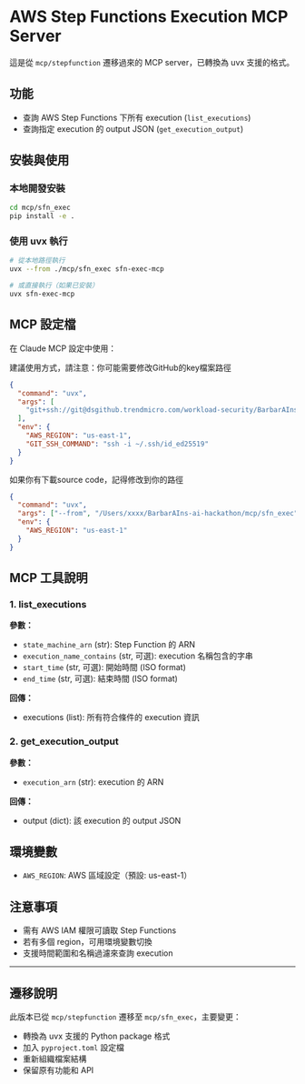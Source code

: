 # AWS Step Functions Execution MCP Server

這是從 `mcp/stepfunction` 遷移過來的 MCP server，已轉換為 uvx 支援的格式。

## 功能
- 查詢 AWS Step Functions 下所有 execution (`list_executions`)
- 查詢指定 execution 的 output JSON (`get_execution_output`)

## 安裝與使用

### 本地開發安裝
```bash
cd mcp/sfn_exec
pip install -e .
```

### 使用 uvx 執行
```bash
# 從本地路徑執行
uvx --from ./mcp/sfn_exec sfn-exec-mcp

# 或直接執行（如果已安裝）
uvx sfn-exec-mcp
```

## MCP 設定檔

在 Claude MCP 設定中使用：

建議使用方式，請注意：你可能需要修改GitHub的key檔案路徑
```json
{
  "command": "uvx",
  "args": [
    "git+ssh://git@dsgithub.trendmicro.com/workload-security/BarbarAIns-ai-hackathon.git#subdirectory=mcp/sfn_exec"
  ],
  "env": {
    "AWS_REGION": "us-east-1",
    "GIT_SSH_COMMAND": "ssh -i ~/.ssh/id_ed25519"
  }
}
```

如果你有下載source code，記得修改到你的路徑
```json
{
  "command": "uvx",
  "args": ["--from", "/Users/xxxx/BarbarAIns-ai-hackathon/mcp/sfn_exec", "sfn-exec-mcp"],
  "env": {
    "AWS_REGION": "us-east-1"
  }
}
```

## MCP 工具說明

### 1. list_executions

**參數：**
- `state_machine_arn` (str): Step Function 的 ARN
- `execution_name_contains` (str, 可選): execution 名稱包含的字串
- `start_time` (str, 可選): 開始時間 (ISO format)
- `end_time` (str, 可選): 結束時間 (ISO format)

**回傳：**
- executions (list): 所有符合條件的 execution 資訊

### 2. get_execution_output

**參數：**
- `execution_arn` (str): execution 的 ARN

**回傳：**
- output (dict): 該 execution 的 output JSON

## 環境變數

- `AWS_REGION`: AWS 區域設定（預設: us-east-1）

## 注意事項

- 需有 AWS IAM 權限可讀取 Step Functions
- 若有多個 region，可用環境變數切換
- 支援時間範圍和名稱過濾來查詢 execution

---

## 遷移說明

此版本已從 `mcp/stepfunction` 遷移至 `mcp/sfn_exec`，主要變更：
- 轉換為 uvx 支援的 Python package 格式
- 加入 `pyproject.toml` 設定檔
- 重新組織檔案結構
- 保留原有功能和 API